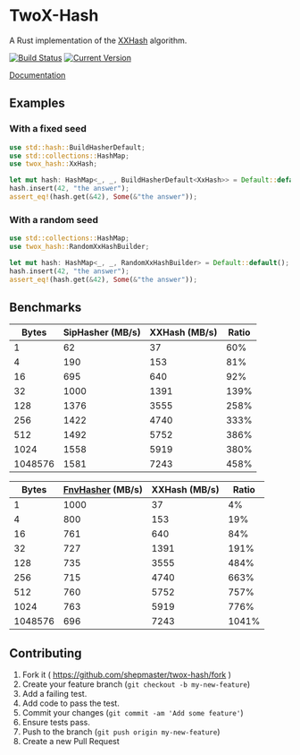 # TwoX-Hash

A Rust implementation of the [XXHash] algorithm.

[![Build Status](https://travis-ci.org/shepmaster/twox-hash.svg)](https://travis-ci.org/shepmaster/twox-hash) [![Current Version](http://meritbadge.herokuapp.com/twox-hash)](https://crates.io/crates/twox-hash)

[Documentation](https://shepmaster.github.io/twox-hash/)

[XXHash]: https://github.com/Cyan4973/xxHash

## Examples

### With a fixed seed

```rust
use std::hash::BuildHasherDefault;
use std::collections::HashMap;
use twox_hash::XxHash;

let mut hash: HashMap<_, _, BuildHasherDefault<XxHash>> = Default::default();
hash.insert(42, "the answer");
assert_eq!(hash.get(&42), Some(&"the answer"));
```

### With a random seed

```rust
use std::collections::HashMap;
use twox_hash::RandomXxHashBuilder;

let mut hash: HashMap<_, _, RandomXxHashBuilder> = Default::default();
hash.insert(42, "the answer");
assert_eq!(hash.get(&42), Some(&"the answer"));
```

## Benchmarks

|   Bytes | SipHasher (MB/s) | XXHash (MB/s) | Ratio |
|---------|------------------|---------------|-------|
|       1 |               62 |            37 |   60% |
|       4 |              190 |           153 |   81% |
|      16 |              695 |           640 |   92% |
|      32 |             1000 |          1391 |  139% |
|     128 |             1376 |          3555 |  258% |
|     256 |             1422 |          4740 |  333% |
|     512 |             1492 |          5752 |  386% |
|    1024 |             1558 |          5919 |  380% |
| 1048576 |             1581 |          7243 |  458% |

|   Bytes | [FnvHasher][fnv] (MB/s) | XXHash (MB/s) | Ratio |
|---------|-------------------------|---------------|-------|
|       1 |                    1000 |            37 |    4% |
|       4 |                     800 |           153 |   19% |
|      16 |                     761 |           640 |   84% |
|      32 |                     727 |          1391 |  191% |
|     128 |                     735 |          3555 |  484% |
|     256 |                     715 |          4740 |  663% |
|     512 |                     760 |          5752 |  757% |
|    1024 |                     763 |          5919 |  776% |
| 1048576 |                     696 |          7243 | 1041% |

[fnv]: https://github.com/servo/rust-fnv

## Contributing

1. Fork it ( https://github.com/shepmaster/twox-hash/fork )
2. Create your feature branch (`git checkout -b my-new-feature`)
3. Add a failing test.
4. Add code to pass the test.
5. Commit your changes (`git commit -am 'Add some feature'`)
6. Ensure tests pass.
7. Push to the branch (`git push origin my-new-feature`)
8. Create a new Pull Request
